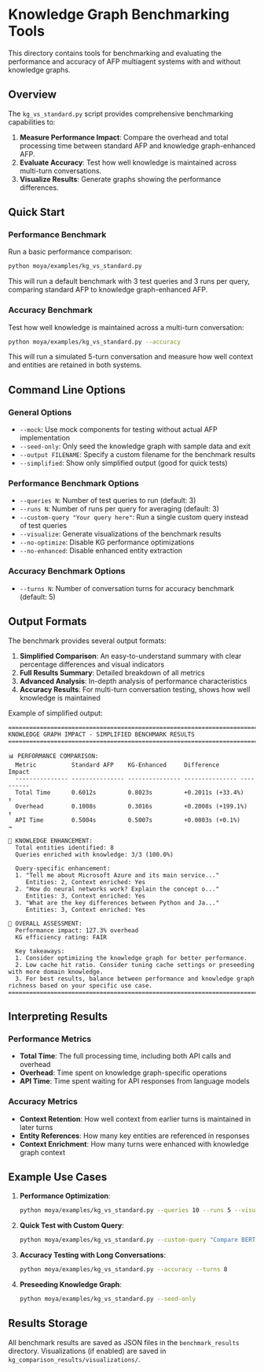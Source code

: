# Knowledge Graph Benchmarking Tools

This directory contains tools for benchmarking and evaluating the performance and accuracy of AFP multiagent systems with and without knowledge graphs.

## Overview

The `kg_vs_standard.py` script provides comprehensive benchmarking capabilities to:

1. **Measure Performance Impact**: Compare the overhead and total processing time between standard AFP and knowledge graph-enhanced AFP.
2. **Evaluate Accuracy**: Test how well knowledge is maintained across multi-turn conversations.
3. **Visualize Results**: Generate graphs showing the performance differences.

## Quick Start

### Performance Benchmark

Run a basic performance comparison:

```bash
python moya/examples/kg_vs_standard.py
```

This will run a default benchmark with 3 test queries and 3 runs per query, comparing standard AFP to knowledge graph-enhanced AFP.

### Accuracy Benchmark

Test how well knowledge is maintained across a multi-turn conversation:

```bash
python moya/examples/kg_vs_standard.py --accuracy
```

This will run a simulated 5-turn conversation and measure how well context and entities are retained in both systems.

## Command Line Options

### General Options

- `--mock`: Use mock components for testing without actual AFP implementation
- `--seed-only`: Only seed the knowledge graph with sample data and exit
- `--output FILENAME`: Specify a custom filename for the benchmark results
- `--simplified`: Show only simplified output (good for quick tests)

### Performance Benchmark Options

- `--queries N`: Number of test queries to run (default: 3)
- `--runs N`: Number of runs per query for averaging (default: 3)
- `--custom-query "Your query here"`: Run a single custom query instead of test queries
- `--visualize`: Generate visualizations of the benchmark results
- `--no-optimize`: Disable KG performance optimizations
- `--no-enhanced`: Disable enhanced entity extraction

### Accuracy Benchmark Options

- `--turns N`: Number of conversation turns for accuracy benchmark (default: 5)

## Output Formats

The benchmark provides several output formats:

1. **Simplified Comparison**: An easy-to-understand summary with clear percentage differences and visual indicators
2. **Full Results Summary**: Detailed breakdown of all metrics
3. **Advanced Analysis**: In-depth analysis of performance characteristics
4. **Accuracy Results**: For multi-turn conversation testing, shows how well knowledge is maintained

Example of simplified output:

```
================================================================================
KNOWLEDGE GRAPH IMPACT - SIMPLIFIED BENCHMARK RESULTS
================================================================================

📊 PERFORMANCE COMPARISON:
  Metric          Standard AFP    KG-Enhanced     Difference      Impact    
  --------------- --------------- --------------- --------------- ----------
  Total Time      0.6012s         0.8023s         +0.2011s (+33.4%)    ↑
  Overhead        0.1008s         0.3016s         +0.2008s (+199.1%)   ↑
  API Time        0.5004s         0.5007s         +0.0003s (+0.1%)     →

🧠 KNOWLEDGE ENHANCEMENT:
  Total entities identified: 8
  Queries enriched with knowledge: 3/3 (100.0%)

  Query-specific enhancement:
  1. "Tell me about Microsoft Azure and its main service..."
     Entities: 2, Context enriched: Yes
  2. "How do neural networks work? Explain the concept o..."
     Entities: 3, Context enriched: Yes
  3. "What are the key differences between Python and Ja..."
     Entities: 3, Context enriched: Yes

📝 OVERALL ASSESSMENT:
  Performance impact: 127.3% overhead
  KG efficiency rating: FAIR

  Key takeaways:
  1. Consider optimizing the knowledge graph for better performance.
  2. Low cache hit ratio. Consider tuning cache settings or preseeding with more domain knowledge.
  3. For best results, balance between performance and knowledge graph richness based on your specific use case.
================================================================================
```

## Interpreting Results

### Performance Metrics

- **Total Time**: The full processing time, including both API calls and overhead
- **Overhead**: Time spent on knowledge graph-specific operations
- **API Time**: Time spent waiting for API responses from language models

### Accuracy Metrics

- **Context Retention**: How well context from earlier turns is maintained in later turns
- **Entity References**: How many key entities are referenced in responses
- **Context Enrichment**: How many turns were enhanced with knowledge graph context

## Example Use Cases

1. **Performance Optimization**:
   ```bash
   python moya/examples/kg_vs_standard.py --queries 10 --runs 5 --visualize
   ```
   
2. **Quick Test with Custom Query**:
   ```bash
   python moya/examples/kg_vs_standard.py --custom-query "Compare BERT and GPT language models" --simplified
   ```

3. **Accuracy Testing with Long Conversations**:
   ```bash
   python moya/examples/kg_vs_standard.py --accuracy --turns 8
   ```

4. **Preseeding Knowledge Graph**:
   ```bash
   python moya/examples/kg_vs_standard.py --seed-only
   ```

## Results Storage

All benchmark results are saved as JSON files in the `benchmark_results` directory. Visualizations (if enabled) are saved in `kg_comparison_results/visualizations/`. 